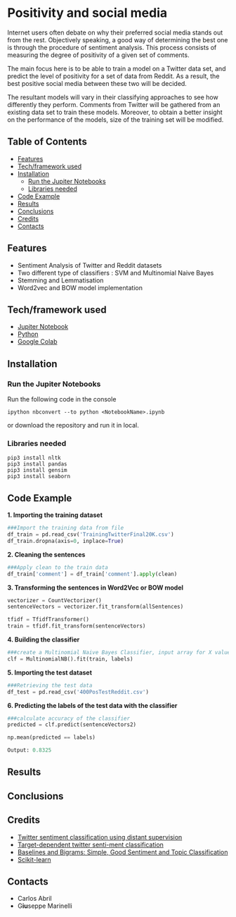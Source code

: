 # Positivity and social media
Internet users often debate on why their preferred social media stands out from the rest. Objectively speaking, a good way of determining the best one is  through  the  procedure  of  sentiment  analysis. This process consists of measuring the degree of positivity of a given set of comments.

The main focus here is to be able to train a model on a Twitter data set, and predict the level of positivity for a set of data from Reddit. As a result, the best positive social media between these two will be decided.

The resultant models will vary in their classifying approaches to see how differently they perform. Comments from Twitter will be gathered from an existing data set to train these models. Moreover, to obtain a better insight on the performance of the models, size of the training set will be modified.

<!-- TABLE OF CONTENTS -->
## Table of Contents

* [Features](#Features)
* [Tech/framework used](#Tech/framework-used)
* [Installation](#Installation)
  * [Run the Jupiter Notebooks](#Run-the-Jupiter-Notebooks)
  * [Libraries needed](#Libraries-needed)
* [Code Example](#Code-Example)
* [Results](#Results)
* [Conclusions](#Conclusions)
* [Credits](#Credits)
* [Contacts](#contacts)

## Features
* Sentiment Analysis of Twitter and Reddit datasets
* Two different type of classifiers : SVM and Multinomial Naive Bayes
* Stemming and Lemmatisation
* Word2vec and BOW model implementation


## Tech/framework used
* [Jupiter Notebook](https://jupyter.org)
* [Python](https://www.python.org)
* [Google Colab](https://colab.research.google.com)

## Installation
### Run the Jupiter Notebooks

Run the following code in the console
```
ipython nbconvert --to python <NotebookName>.ipynb
```
or download the repository and run it in local.

### Libraries needed

```
pip3 install nltk
pip3 install pandas
pip3 install gensim
pip3 install seaborn
```


## Code Example
**1. Importing the training dataset**
```python
###Import the training data from file
df_train = pd.read_csv('TrainingTwitterFinal20K.csv')
df_train.dropna(axis=0, inplace=True)
```
**2. Cleaning the sentences**
```python
###Apply clean to the train data
df_train['comment'] = df_train['comment'].apply(clean)
```
**3. Transforming the sentences in Word2Vec or BOW model**
```python
vectorizer = CountVectorizer()
sentenceVectors = vectorizer.fit_transform(allSentences)

tfidf = TfidfTransformer()
train = tfidf.fit_transform(sentenceVectors)
```
**4. Building the classifier**
```python
###create a Multinomial Naive Bayes Classifier, input array for X values and labels s
clf = MultinomialNB().fit(train, labels)
```
**5. Importing the test dataset**
```python
###Retrieving the test data
df_test = pd.read_csv('400PosTestReddit.csv')
```
**6. Predicting the labels of the test data with the classifier**
```python
###calculate accuracy of the classifier
predicted = clf.predict(sentenceVectors2)

np.mean(predicted == labels)

Output: 0.8325
```
## Results


## Conclusions

## Credits
* [Twitter sentiment classification using distant supervision](https://www-cs.stanford.edu/people/alecmgo/papers/TwitterDistantSupervision09.pdf)
* [Target-dependent  twitter  senti-ment classification](https://www.aclweb.org/anthology/P11-1016)
* [Baselines and Bigrams: Simple, Good Sentiment and Topic Classification](https://www.aclweb.org/anthology/P12-2018)
* [Scikit-learn](https://github.com/scikit-learn/scikit-learn)

## Contacts
* Carlos Abril
* G**iu**seppe Marinelli


